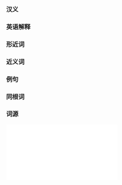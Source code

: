 ### 汉义
 
### 英语解释

### 形近词

### 近义词

### 例句
 
### 同根词

### 词源
 
<iframe src="/widgets/Note Backlinks" data-src="/widgets/Note Backlinks" data-subtype="widget" border="0" frameborder="no" framespacing="0" allowfullscreen="true"></iframe>
 
